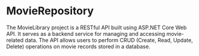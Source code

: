 # MovieRepository
The MovieLibrary project is a RESTful API built using ASP.NET Core Web API. It serves as a backend service for managing and accessing movie-related data. The API allows users to perform CRUD (Create, Read, Update, Delete) operations on movie records stored in a database.
